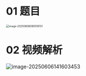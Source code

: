 # 01 题目

<img src="https://cvp.oss-cn-shanghai.aliyuncs.com/202506060905253.png" alt="image-20250606090518131" style="zoom:50%;" />



# 02 视频解析

![image-20250606141603453](C:\Users\Administrator\AppData\Roaming\Typora\typora-user-images\image-20250606141603453.png)
